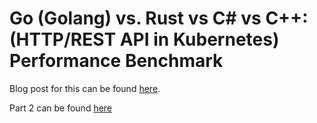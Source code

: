 # Go (Golang) vs. Rust vs C# vs C++: (HTTP/REST API in Kubernetes) Performance Benchmark

Blog post for this can be found [here](https://medium.com/@shyamsundarb/c-vs-rust-vs-go-a-performance-benchmarking-in-kubernetes-c303b67b84b5).

Part 2 can be found [here](https://medium.com/@shyamsundarb/)